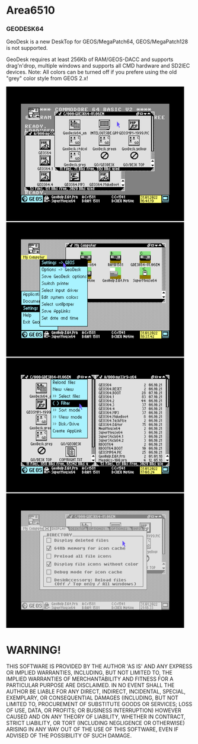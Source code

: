# Area6510

### GEODESK64
GeoDesk is a new DeskTop for GEOS/MegaPatch64, GEOS/MegaPatch128 is not supported.

GeoDesk requires at least 256Kb of RAM/GEOS-DACC and supports drag'n'drop, multiple windows and supports all CMD hardware and SD2IEC devices.
Note: All colors can be turned off if you prefere using the old "grey" color style from GEOS 2.x!

![screenshot#1](geodesk64-01.png "GeoDesk64 Screenshot #1")
![screenshot#2](geodesk64-02.png "GeoDesk64 Screenshot #2")
![screenshot#3](geodesk64-03.png "GeoDesk64 Screenshot #3")
![screenshot#4](geodesk64-04.png "GeoDesk64 Screenshot #4")

# WARNING!
THIS SOFTWARE IS PROVIDED BY THE AUTHOR 'AS IS' AND ANY EXPRESS OR IMPLIED
WARRANTIES, INCLUDING, BUT NOT LIMITED TO, THE IMPLIED WARRANTIES OF
MERCHANTABILITY AND FITNESS FOR A PARTICULAR PURPOSE ARE DISCLAIMED. IN NO
EVENT SHALL THE AUTHOR BE LIABLE FOR ANY DIRECT, INDIRECT, INCIDENTAL,
SPECIAL, EXEMPLARY, OR CONSEQUENTIAL DAMAGES (INCLUDING, BUT NOT LIMITED TO,
PROCUREMENT OF SUBSTITUTE GOODS OR SERVICES; LOSS OF USE, DATA, OR PROFITS;
OR BUSINESS INTERRUPTION) HOWEVER CAUSED AND ON ANY THEORY OF LIABILITY,
WHETHER IN CONTRACT, STRICT LIABILITY, OR TORT (INCLUDING NEGLIGENCE OR
OTHERWISE) ARISING IN ANY WAY OUT OF THE USE OF THIS SOFTWARE, EVEN IF
ADVISED OF THE POSSIBILITY OF SUCH DAMAGE.
